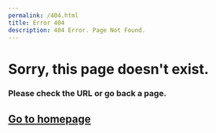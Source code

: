```yaml
---
permalink: /404.html
title: Error 404 
description: 404 Error. Page Not Found.
---
```


# Sorry, this page doesn't exist.
### Please check the URL or go back a page.

## [Go to homepage](/)
